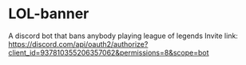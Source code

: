 # LOL-banner

A discord bot that bans anybody playing league of legends
Invite link: https://discord.com/api/oauth2/authorize?client_id=937810355206357062&permissions=8&scope=bot
